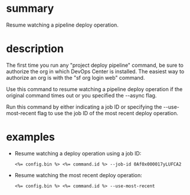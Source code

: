 # summary

Resume watching a pipeline deploy operation.

# description

The first time you run any "project deploy pipeline" command, be sure to authorize the org in which DevOps Center is installed. The easiest way to authorize an org is with the "sf org login web" command. 

Use this command to resume watching a pipeline deploy operation if the original command times out or you specified the --async flag.

Run this command by either indicating a job ID or specifying the --use-most-recent flag to use the job ID of the most recent deploy operation.

# examples

- Resume watching a deploy operation using a job ID:

      <%= config.bin %> <%= command.id %> --job-id 0Af0x000017yLUFCA2

- Resume watching the most recent deploy operation:

      <%= config.bin %> <%= command.id %> --use-most-recent
